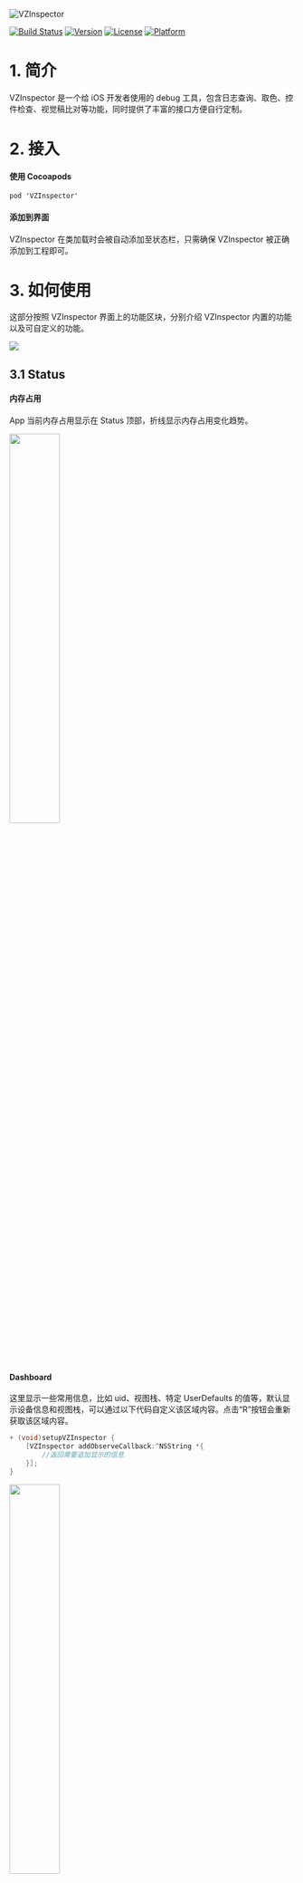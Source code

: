 
![VZInspector](https://github.com/akaDealloc/VZInspector/blob/master/logo.png)


[![Build Status](https://travis-ci.org/Vizzle/VZInspector.svg?branch=master)](https://travis-ci.org/Vizzle/VZInspector)
[![Version](https://img.shields.io/cocoapods/v/VZInspector.svg?style=flat)](http://cocoapods.org/pods/VZInspector)
[![License](https://img.shields.io/cocoapods/l/VZInspector.svg?style=flat)](http://cocoapods.org/pods/VZInspector)
[![Platform](https://img.shields.io/cocoapods/p/VZInspector.svg?style=flat)](http://cocoapods.org/pods/VZInspector)


# 1. 简介

VZInspector 是一个给 iOS 开发者使用的 debug 工具，包含日志查询、取色、控件检查、视觉稿比对等功能，同时提供了丰富的接口方便自行定制。

# 2. 接入

#### 使用 Cocoapods

```
pod 'VZInspector'
```

#### 添加到界面

VZInspector 在类加载时会被自动添加至状态栏，只需确保 VZInspector 被正确添加到工程即可。

# 3. 如何使用

这部分按照 VZInspector 界面上的功能区块，分别介绍 VZInspector 内置的功能以及可自定义的功能。

![](https://zos.alipayobjects.com/rmsportal/RPZQsqbWsOwTxWJOlmnu.png)

## 3.1 Status

#### 内存占用

App 当前内存占用显示在 Status 顶部，折线显示内存占用变化趋势。

<img src="https://zos.alipayobjects.com/rmsportal/afguRqvEaRvWTWUqyQqT.png" width=42%>

#### Dashboard

这里显示一些常用信息，比如 uid、视图栈、特定 UserDefaults 的值等，默认显示设备信息和视图栈，可以通过以下代码自定义该区域内容。点击“R”按钮会重新获取该区域内容。

```c
+ (void)setupVZInspector {
    [VZInspector addObserveCallback:^NSString *{
        //返回需要追加显示的信息
    }];
}

```

<img src="https://zos.alipayobjects.com/rmsportal/oYPnOnEaNHBpHFtZuYZC.png" width=42%>

#### 自定义

在 Memory Usage 区域上面有一个自定义区域，供你放置一些开关，例如我们在这里做了环境切换、清理内存缓存的功能，环境切换功能深受测试同学喜欢。自定义示例如下：

<img src="https://zos.alipayobjects.com/rmsportal/FsTJcKeWkrnHbvJZSsWy.png" width=42%>

```c
//自定义 Dashboard 开关
[VZInspector addDashboardSwitch:@"发布环境" Highlight:productEnv?:NO Callback:^{
    //按钮点击动作
}];
```

## 3.2 Log

Log 界面显示 NSLog 输出的信息，可以在不连接 Xcode 时直接查看日志，最新的日志在顶部显示。此外顶部提供了过滤功能；右下区域的三个按钮分别对应 `回到顶部`、`打开/关闭自动刷新` 和 `刷新` 操作。  

<img src="https://zos.alipayobjects.com/rmsportal/PlhYfAHDWHckNlzDRxvC.png" width=42%>

#### 自定义

顶部搜索框可以进行简单过滤，为了避免每次输入相同关键词，你可以用下面的代码添加关键词过滤按钮。

```c
//设置 Log 过滤关键词
[VZLogInspector sharedInstance].searchList = @[@"keyword1", @"keyword2"];
```

设置好的关键词会以按钮形式显示，点击即可显示相应关键词的过滤结果。

<img src="https://zos.alipayobjects.com/rmsportal/EOeXOWnEXmUIJzhPPVcn.png" width=42%>

## 3.3 Toolbox

Toolbox 界面提供了一些常用小工具，例如网络日志查看、控件检查、帧率监测。开关类的工具在打开时会在右上角显示 `ON`。

<img src="https://zos.alipayobjects.com/rmsportal/NFjyyyDYlWranbwqqrGJ.png" width=42%>

### Logs

Logs 用来实时查看网络请求的状态、返回等，需要自行配置网关信息，如下所示：

```c
+ (void)setupNetworkMonitorConfig
{
    [VZInspector setShouldHookNetworkRequest:true];
    
    [[VZNetworkInspector sharedInstance] addTransactionTitleFilter:^NSString *(VZNetworkTransaction *transaction) {
        if ([transaction.request.URL.host rangeOfString:@"YourGatewayKeyword"].location != NSNotFound) {
            NSString *operationType = [transaction.request valueForHTTPHeaderField:@"Operation-Type"];
            if (operationType.length == 0) {
                NSData *bodyData = [transaction postBodyData];
                NSString *body = [[NSString alloc] initWithData:bodyData encoding:NSUTF8StringEncoding];
                
                NSString *parten = @"operationType=([a-zA-Z0-9.]*)";
                NSRegularExpression *reg = [NSRegularExpression regularExpressionWithPattern:parten options:kNilOptions error:nil];
                NSTextCheckingResult* match = [reg firstMatchInString:body options:kNilOptions range:NSMakeRange(0, [body length])];
                if (match) {
                    operationType = [body substringWithRange:[match rangeAtIndex:1]];
                }
            }
            if (operationType.length > 0) {
                return operationType;
            }
        }
        return nil;
    }];
    
    [VZNetworkInspector setIgnoreDelegateClasses:[NSSet setWithObjects:@"ClassesYouWantToIgnore", nil]];
}
```

<img src="https://zos.alipayobjects.com/rmsportal/CZsKCOoQqvVShvXuBvMe.gif" width=54%>

### Crash

可以捕获 App 的 Crash 日志，开启方法：

```c
//打开 crash 捕获
[VZInspector setShouldHandleCrash:YES];
```

<img src="https://zos.alipayobjects.com/rmsportal/yiPVhgfTflDCNCppHbqW.gif" width=54%>

### Sandbox

用来展示应用沙盒文件，对于文本和图片文件，点击可以预览。

#### Grid

网格工具用来做视觉检查，比如简单的控件对齐、控件尺寸等。

<img src="https://zos.alipayobjects.com/rmsportal/keAaCYqIrWXrDrIKTlle.png" width=42%>

#### Border

边框检查工具能显示当前界面所有控件的边框，可以用来进行视觉检查。此外你可以设置类前缀关键词，比如“O2O”，这样就会将所有“O2O”开头的类的类名显示出来。

```c
//自定义显示类名的控件类前缀
[VZInspector setClassPrefixName:@"O2O"];
```

<img src="https://zos.alipayobjects.com/rmsportal/peZONIaIGMrgXVHRtoIX.png" width=42%>

#### Warning

Warning 用来模拟内存警告，可以帮你验证 `didReceiveMemoryWarning` 里的逻辑，当打开的时候，可以在 “Memory Usage” 区域看到红色闪烁标识。

<img src="https://zos.alipayobjects.com/rmsportal/VrKmCCmDOtRDHDOpxplj.gif" width=42%>

#### Image

Image 工具用于检查界面上的图片，比如查看图片尺寸，图片 URL。

<img width="375" src="https://zos.alipayobjects.com/rmsportal/sLcDoANhuJAnCJLGUUhu.png"/>  

工具栏的按钮从左到右依次为：
- **返回**
- **分享**，可以在手机上把当前选择的图片 AirDrop 到电脑上
- **复制**，可以把选择的图片和描述复制到剪切板，再按 Ctrl+C 从模拟器复制出来
- **切换**，点击切换是否开启选择模式，关闭选择模式来操作界面
 
选择图片后会把图片置顶显示，并显示出被裁剪的部分。  
屏幕上方（或下方）显示图片和 View 的尺寸、scale、宽高比，图片帧数。另外 O2O 中额外增加了图片 URL 的显示。

<img src="https://zos.alipayobjects.com/rmsportal/NilgLxXiNvseQvMWZrrw.gif" width=54%>

如果点击的位置有多个重叠的图片，可以多次点击来切换选择的图片。

#### Location

Location 工具用来模拟经纬度，打开开关后输入经纬度即可。界面上也提供了一些常用城市的经纬度。

<img src="https://zos.alipayobjects.com/rmsportal/SvxVXKmZCZdAKoIfNxKa.png" width=42%>

#### FrameRate

帧率监测工具可以将帧率显示在状态栏上。注：模拟器无法精准检测帧率，仅在真机上有效。

<img src="https://zos.alipayobjects.com/rmsportal/CcYGjANpxFKwWGwClIfk.png" width=42%>
 
#### ColorPicker

提供屏幕取色的功能。
- 按像素取值，并将颜色展示在下面控制板
- 拖动底部的slider可以控制放大倍率（5 ~ 30倍)
- 拖动取色器可以移动取色的位置，在取色器外滑动可以慢速移动，方便按像素取值移动

<img src="https://zos.alipayobjects.com/rmsportal/aXzSooMHomzqjxPqfKlo.gif" width=54%>



## 3.4 Plugin

插件界面方便你在 VZInspector 中放置自己开发的插件，如下图所示。这部分完全是业务相关的工具，可以使用下面的代码进行自定义。

<img src="https://zos.alipayobjects.com/rmsportal/rppyFgFjBgKijArhvTOZ.png" width=42%>

```c
//添加自定义插件
VZInspectorToolItem *scan = [VZInspectorToolItem itemWithName:@"scan" icon:icon callback:^{
    //按钮点击动作
}];
[VZInspector addToolItem:scan];
```

# 4. License

VZInspector 基于 MIT License，更多信息查看：https://opensource.org/licenses/MIT

# 5. Contribution

欢迎任何建议 & Pull request。
